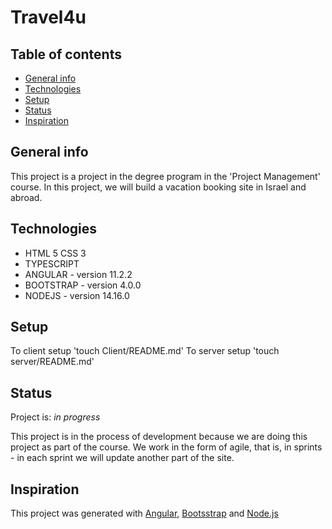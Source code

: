 # Travel4u
## Table of contents
* [General info](#general-info)
* [Technologies](#technologies)
* [Setup](#setup)
* [Status](#status)
* [Inspiration](#inspiration)
## General info
This project is a project in the degree program in the 'Project Management' course. In this project, we will build a vacation booking site in Israel and abroad.
## Technologies
* HTML 5  CSS 3
* TYPESCRIPT
* ANGULAR - version 11.2.2
* BOOTSTRAP - version 4.0.0
* NODEJS - version 14.16.0
## Setup
To client setup 'touch Client/README.md'
To server setup 'touch server/README.md'

## Status
Project is: _in progress_

This project is in the process of development because we are doing this project as part of the course. We work in the form of agile, that is, in sprints - in each sprint we will update another part of the site.
## Inspiration
This project was generated with [Angular](https://angular.io/), [Bootsstrap](https://getbootstrap.com/docs/4.0/getting-started/introduction/) and [Node.js](https://nodejs.org/dist/latest-v14.x/docs/api/)

